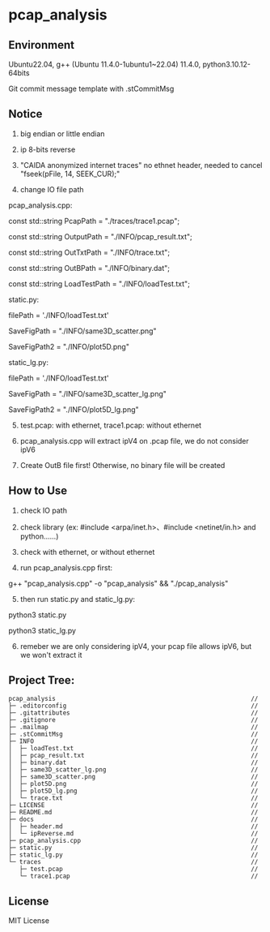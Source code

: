 # pcap_analysis


## Environment

Ubuntu22.04, g++ (Ubuntu 11.4.0-1ubuntu1~22.04) 11.4.0, python3.10.12-64bits

Git commit message template with .stCommitMsg


## Notice

1. big endian or little endian

2. ip 8-bits reverse

3. "CAIDA anonymized internet traces" no ethnet header, needed to cancel "fseek(pFile, 14, SEEK_CUR);"

4. change IO file path

  pcap_analysis.cpp:

const std::string PcapPath = "./traces/trace1.pcap";

const std::string OutputPath = "./INFO/pcap_result.txt";

const std::string OutTxtPath = "./INFO/trace.txt";

const std::string OutBPath = "./INFO/binary.dat";

const std::string LoadTestPath = "./INFO/loadTest.txt";


  static.py:

filePath = './INFO/loadTest.txt'

SaveFigPath = "./INFO/same3D_scatter.png"

SaveFigPath2 = "./INFO/plot5D.png"


  static_lg.py:

filePath = './INFO/loadTest.txt'

SaveFigPath = "./INFO/same3D_scatter_lg.png"

SaveFigPath2 = "./INFO/plot5D_lg.png"

5. test.pcap: with ethernet, trace1.pcap: without ethernet

6. pcap_analysis.cpp will extract ipV4 on .pcap file, we do not consider ipV6

7. Create OutB file first! Otherwise, no binary file will be created


## How to Use

1. check IO path

2. check library (ex: #include <arpa/inet.h>、#include <netinet/in.h> and python......)

3. check with ethernet, or without ethernet

4. run pcap_analysis.cpp first:

g++ "pcap_analysis.cpp" -o "pcap_analysis" && "./pcap_analysis"

5. then run static.py and static_lg.py:

python3 static.py

python3 static_lg.py


6. remeber we are only considering ipV4, your pcap file allows ipV6, but we won't extract it


## Project Tree:

```
pcap_analysis                                                      //
├─ .editorconfig                                                   //
├─ .gitattributes                                                  //
├─ .gitignore                                                      //
├─ .mailmap                                                        //
├─ .stCommitMsg                                                    //
├─ INFO                                                            //
│  ├─ loadTest.txt                                                 //
│  ├─ pcap_result.txt                                              //
│  ├─ binary.dat                                                   //
│  ├─ same3D_scatter_lg.png                                        //
│  ├─ same3D_scatter.png                                           //
│  ├─ plot5D.png                                                   //
│  ├─ plot5D_lg.png                                                //
│  └─ trace.txt                                                    //
├─ LICENSE                                                         //
├─ README.md                                                       //
├─ docs                                                            //
│  ├─ header.md                                                    //
│  └─ ipReverse.md                                                 //
├─ pcap_analysis.cpp                                               //
├─ static.py                                                       //
├─ static_lg.py                                                    //
└─ traces                                                          //
   ├─ test.pcap                                                    //
   └─ trace1.pcap                                                  //

```


## License

MIT License

